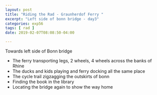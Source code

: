 ```yaml
---
layout: post
title: "Riding the Rad - Graunherdof Ferry "
excerpt: "Left side of bonn bridge - day3"
categories: exp56
tags: [ rad ]
date: 2019-02-07T08:08:50-04:00

---
```


Towards left side of Bonn bridge

* The ferry transporting legs, 2 wheels, 4 wheels across the banks of Rhine
* The ducks and kids playing and ferry docking all the same place
* The cycle trail zigzagging the outskirts of bonn
* Finding the book in the library
* Locating the bridge again to show the way home 
